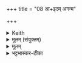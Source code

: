 +++
title = "08 आ+इदम् अगन्म"

+++


<details><summary>Keith</summary>

We have come to the place on earth for sacrifice to the gods,  
Wherein aforetime all the gods rejoiced.  
Accomplishing (the rite) with Rc, Saman, and Yajus,  
Let us rejoice in fullness of wealth, in sustenance.
</details>

<details><summary>मूलम् (संयुक्तम्)</summary>

एदम॑गन्म देव॒यज॑नम्पृथि॒व्या विश्वे॑ दे॒वा यदजु॑षन्त॒ पूर्व॑ ऋख्सा॒माभ्या॒य्ँयजु॑षा स॒न्तर॑न्तो रा॒यस्पोषे॑ण॒ समि॒षा म॑देम ॥ [8]
</details>

<details><summary>मूलम्</summary>

एदम॑गन्म देव॒यज॑नम्पृथि॒व्या   
विश्वे॑ दे॒वा यदजु॑षन्त॒ पूर्वे॑ ।  
ऋ॒ख्सा॒माभ्याँ॒ य्यजु॑षा स॒न्तर॑न्तो  
रा॒यस्पोषे॑ण॒ समि॒षा म॑देम ॥ [8]
</details>

<details><summary>भट्टभास्कर-टीका</summary>

21यत्र यक्ष्यमाणो भवति तदभिप्रेतं देवयजनमधितिष्ठति - एदमिति त्रिष्टुभा चतुष्पदया ॥ देवा इज्यन्ते अस्मिन्निति देवयजनम् । अधिकरणे ल्युट्, कृदुत्तरपदप्रकृतिस्वरत्वम् । ईदृशमिदं स्थानमगन्म अगन्महि आगता वयम् । गमेर्लुङि 'बहुळं छन्दसि' इति शपो लुक् । यद्वा - लुङि 'मन्त्रे घस' इत्यादिना च्लेर्लुक्, 'म्वोश्च' इति मकारस्य नकारः । कीदृशं? पृथिव्यास्सम्बन्धि । यद्वा - पृथिवीमात्रात् प्रदेशान्तरात् इदं देवयजनमागताः । 'उदात्तयणः' इति विभक्तेरुदात्तत्वम् ।   
पुनश्च विशेष्यते - विश्वे पूर्वे अस्मदीयाः पित्रादयो देवाः भूमिदेवाः यदजुषन्त यादृशमसेवन्त । आद्युदात्तत्वम् । अत्र चागता वयं ऋक्सामाभ्यां यजुषा सन्तरन्तः सम्यग्यागं निर्वर्तयन्तः । कृदुत्तरपदप्रकृतिस्वरत्वम् । अचतुरादिसूत्रेण ऋक्सामशब्दोच्प्रत्ययान्तो निपातितः । रायः धनस्य पोषेण पुष्ट्या इषा अन्नेन च सम्यङ्मदेम हृष्टा भवेम । मदी हर्षग्लपनयोरिति भौवादिक उदात्तेत्, 'षष्ठ्याः पतिपुत्र' इत्यादिना पोषे विसर्जनीयस्य सत्वम् । 'सावेकाचः' इतीषः परस्यास्तृतीयाया उदात्तत्वम् । 'ऋक्सामाभ्यां ह्येष यजुषा सन्तरति यो यजते' इति ब्राह्मणम् ॥
</details>